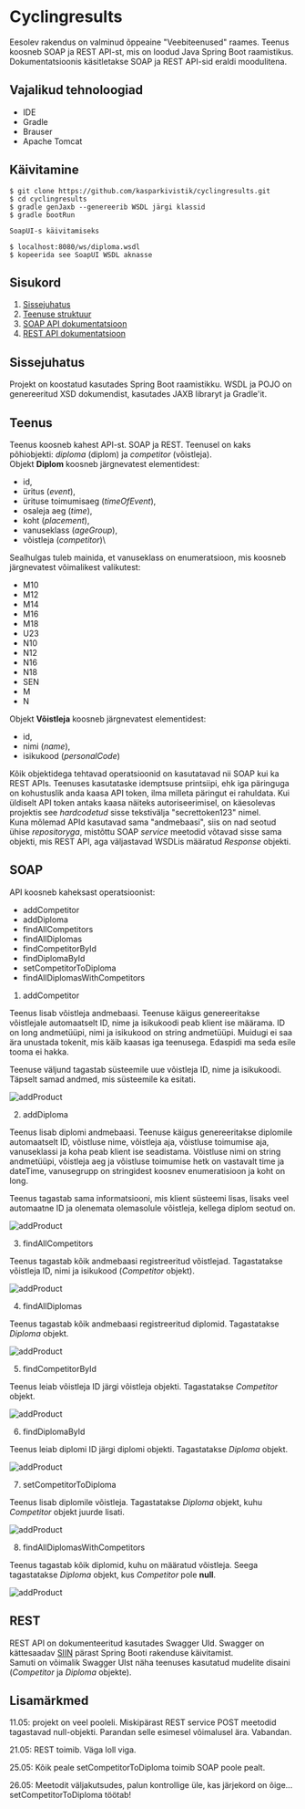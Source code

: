 # Cyclingresults

Eesolev rakendus on valminud õppeaine "Veebiteenused" raames. Teenus koosneb SOAP ja REST API-st,
mis on loodud Java Spring Boot raamistikus. Dokumentatsioonis käsitletakse SOAP ja REST API-sid eraldi moodulitena.

## Vajalikud tehnoloogiad

- IDE
- Gradle
- Brauser
- Apache Tomcat

## Käivitamine

```
$ git clone https://github.com/kasparkivistik/cyclingresults.git
$ cd cyclingresults
$ gradle genJaxb --genereerib WSDL järgi klassid
$ gradle bootRun

SoapUI-s käivitamiseks

$ localhost:8080/ws/diploma.wsdl
$ kopeerida see SoapUI WSDL aknasse
```

## Sisukord

1. [Sissejuhatus](#Sissejuhatus)
2. [Teenuse struktuur](#Teenus)
3. [SOAP API dokumentatsioon](#SOAP)
4. [REST API dokumentatsioon](#REST)

## Sissejuhatus

Projekt on koostatud kasutades Spring Boot raamistikku. WSDL ja POJO on genereeritud XSD dokumendist, kasutades JAXB libraryt ja Gradle'it.

## Teenus

Teenus koosneb kahest API-st. SOAP ja REST.
Teenusel on kaks põhiobjekti: _diploma_ (diplom) ja _competitor_ (võistleja).  
Objekt **Diplom** koosneb järgnevatest elementidest:  
- id,
- üritus (_event_),
- ürituse toimumisaeg (_timeOfEvent_),
- osaleja aeg (_time_),
- koht (_placement_),
- vanuseklass (_ageGroup_),
- võistleja (_competitor_)\


Sealhulgas tuleb mainida, et vanuseklass on enumeratsioon, mis koosneb järgnevatest võimalikest valikutest:
- M10
- M12
- M14
- M16
- M18
- U23
- N10
- N12
- N16
- N18
- SEN
- M
- N


Objekt **Võistleja** koosneb järgnevatest elementidest:  
- id,
- nimi (_name_),
- isikukood (_personalCode_)

Kõik objektidega tehtavad operatsioonid on kasutatavad nii SOAP kui ka REST APIs. Teenuses kasutataske idemptsuse printsiipi, ehk iga päringuga on kohustuslik anda kaasa API token, ilma milleta päringut ei rahuldata.
Kui üldiselt API token antaks kaasa näiteks autoriseerimisel, on käesolevas projektis see _hardcodetud_ sisse tekstivälja "secrettoken123" nimel.
\
Kuna mõlemad APId kasutavad sama "andmebaasi", siis on nad seotud ühise _repositoryga_, mistõttu SOAP _service_ meetodid võtavad sisse sama objekti, mis REST API, aga väljastavad WSDLis määratud _Response_ objekti.
## SOAP

API koosneb kaheksast operatsioonist:
- addCompetitor
- addDiploma
- findAllCompetitors
- findAllDiplomas
- findCompetitorById
- findDiplomaById
- setCompetitorToDiploma
- findAllDiplomasWithCompetitors


1. addCompetitor

Teenus lisab võistleja andmebaasi. Teenuse käigus genereeritakse võistlejale automaatselt ID, nime ja isikukoodi peab klient ise määrama.
ID on long andmetüüpi, nimi ja isikukood on string andmetüüpi. Muidugi ei saa ära unustada tokenit, mis käib kaasas iga teenusega. Edaspidi ma seda esile tooma ei hakka.


Teenuse väljund tagastab süsteemile uue võistleja ID, nime ja isikukoodi. Täpselt samad andmed, mis süsteemile ka esitati.

![addProduct](src/main/resources/assets/addCompetitor.png)


2. addDiploma

Teenus lisab diplomi andmebaasi. Teenuse käigus genereeritakse diplomile automaatselt ID, võistluse nime, võistleja aja, võistluse toimumise aja, vanuseklassi ja koha peab klient ise seadistama.
Võistluse nimi on string andmetüüpi, võistleja aeg ja võistluse toimumise hetk on vastavalt time ja dateTime, vanusegrupp on stringidest koosnev enumeratisioon ja koht on long.

Teenus tagastab sama informatsiooni, mis klient süsteemi lisas, lisaks veel automaatne ID ja olenemata olemasolule võistleja, kellega diplom seotud on.


![addProduct](src/main/resources/assets/addDiploma.png)


3. findAllCompetitors

Teenus tagastab kõik andmebaasi registreeritud võistlejad. Tagastatakse võistleja ID, nimi ja isikukood (_Competitor_ objekt).

![addProduct](src/main/resources/assets/findAllCompetitors.png)


4. findAllDiplomas

Teenus tagastab kõik andmebaasi registreeritud diplomid. Tagastatakse _Diploma_ objekt.

![addProduct](src/main/resources/assets/findAllDiplomas.png)


5. findCompetitorById

Teenus leiab võistleja ID järgi võistleja objekti. Tagastatakse _Competitor_ objekt.

![addProduct](src/main/resources/assets/findCompetitorById.png)


6. findDiplomaById

Teenus leiab diplomi ID järgi diplomi objekti. Tagastatakse _Diploma_ objekt.


![addProduct](src/main/resources/assets/findDiplomaById.png)


7. setCompetitorToDiploma

Teenus lisab diplomile võistleja. Tagastatakse _Diploma_ objekt, kuhu _Competitor_ objekt juurde lisati.

![addProduct](src/main/resources/assets/setCompetitorToDiploma.png)


8. findAllDiplomasWithCompetitors

Teenus tagastab kõik diplomid, kuhu on määratud võistleja. Seega tagastatakse _Diploma_ objekt, kus _Competitor_ pole **null**.

![addProduct](src/main/resources/assets/findAllDiplomasWithCompetitors.png)


## REST

REST API on dokumenteeritud kasutades Swagger UId.
Swagger on kättesaadav [SIIN](http://localhost:8080/swagger-ui.html) pärast Spring Booti rakenduse käivitamist.\
Samuti on võimalik Swagger UIst näha teenuses kasutatud mudelite disaini (_Competitor_ ja _Diploma_ objekte).




## Lisamärkmed

11.05: projekt on veel pooleli. Miskipärast REST service POST meetodid tagastavad null-objekti. Parandan selle esimesel võimalusel ära. Vabandan. 

21.05: REST toimib. Väga loll viga.

25.05: Kõik peale setCompetitorToDiploma toimib SOAP poole pealt. 

26.05: Meetodit väljakutsudes, palun kontrollige üle, kas järjekord on õige... setCompetitorToDiploma töötab!